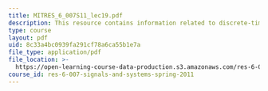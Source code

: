 ```yaml
---
title: MITRES_6_007S11_lec19.pdf
description: This resource contains information related to discrete-time sampling.
type: course
layout: pdf
uid: 8c33a4bc0939fa291cf78a6ca55b1e7a
file_type: application/pdf
file_location: >-
  https://open-learning-course-data-production.s3.amazonaws.com/res-6-007-signals-and-systems-spring-2011/8c33a4bc0939fa291cf78a6ca55b1e7a_MITRES_6_007S11_lec19.pdf
course_id: res-6-007-signals-and-systems-spring-2011
---
```

